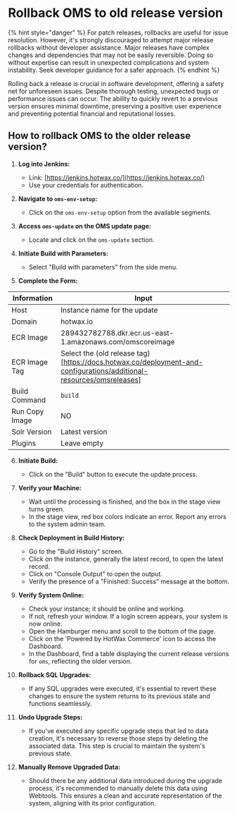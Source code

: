 # Rollback OMS to old release version

{% hint style="danger" %}
For patch releases, rollbacks are useful for issue resolution. However, it's strongly discouraged to attempt major release rollbacks without developer assistance. Major releases have complex changes and dependencies that may not be easily reversible. Doing so without expertise can result in unexpected complications and system instability. Seek developer guidance for a safer approach. 
{% endhint %}

Rolling back a release is crucial in software development, offering a safety net for unforeseen issues. Despite thorough testing, unexpected bugs or performance issues can occur. The ability to quickly revert to a previous version ensures minimal downtime, preserving a positive user experience and preventing potential financial and reputational losses. 

## How to rollback OMS to the older release version?

1. **Log into Jenkins:**
   - Link: [https://jenkins.hotwax.co/](https://jenkins.hotwax.co/)
   - Use your credentials for authentication.

2. **Navigate to `oms-env-setup`:**
   - Click on the `oms-env-setup` option from the available segments.

3. **Access `oms-update` on the OMS update page:**
   - Locate and click on the `oms-update` section.

4. **Initiate Build with Parameters:**
   - Select "Build with parameters" from the side menu.

5. **Complete the Form:**

| Information            | Input                                                                                          |
|------------------------|------------------------------------------------------------------------------------------------|
| Host                   | Instance name for the update                                                                |
| Domain                 | hotwax.io                                                                                      |
| ECR Image              | 289432782788.dkr.ecr.us-east-1.amazonaws.com/omscoreimage                                    |
| ECR Image Tag          | Select the (old release tag)[https://docs.hotwax.co/deployment-and-configurations/additional-resources/omsreleases]                                                                  |
| Build Command          | `build` |
| Run Copy Image         | NO                                                                                             |
| Solr Version           | Latest version                                      |
| Plugins                | Leave empty                                           |

6. **Initiate Build:**
   - Click on the "Build" button to execute the update process.

7. **Verify your Machine:**
   - Wait until the processing is finished, and the box in the stage view turns green.
   - In the stage view, red box colors indicate an error. Report any errors to the system admin team.

8. **Check Deployment in Build History:**
   - Go to the "Build History" screen.
   - Click on the instance, generally the latest record, to open the latest record.
   - Click on "Console Output" to open the output.
   - Verify the presence of a "Finished: Success" message at the bottom.

9. **Verify System Online:**
   - Check your instance; it should be online and working.
   - If not, refresh your window. If a login screen appears, your system is now online.
   - Open the Hamburger menu and scroll to the bottom of the page.
   - Click on the 'Powered by HotWax Commerce' icon to access the Dashboard.
   - In the Dashboard, find a table displaying the current release versions for `oms`, reflecting the older version.

10. **Rollback SQL Upgrades:**
    - If any SQL upgrades were executed, it's essential to revert these changes to ensure the system returns to its previous state and functions seamlessly.

11. **Undo Upgrade Steps:**
    - If you've executed any specific upgrade steps that led to data creation, it's necessary to reverse those steps by deleting the associated data. This step is crucial to maintain the system's previous state.

12. **Manually Remove Upgraded Data:**
    - Should there be any additional data introduced during the upgrade process, it's recommended to manually delete this data using Webtools. This ensures a clean and accurate representation of the system, aligning with its prior configuration.




